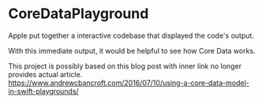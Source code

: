 # CoreDataPlayground

Apple put together a interactive codebase that displayed the code's output.  

With this immediate output, it would be helpful to see how Core Data works. 

This project is possibly based on this blog post with inner link no longer provides actual article. https://www.andrewcbancroft.com/2016/07/10/using-a-core-data-model-in-swift-playgrounds/
